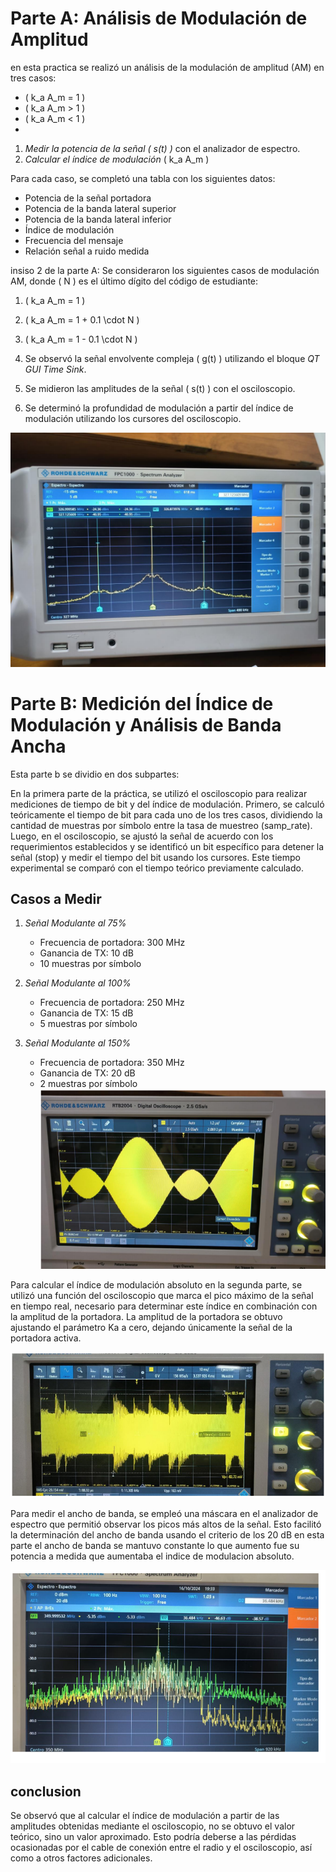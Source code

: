 # Parte A: Análisis de Modulación de Amplitud

en esta practica se realizó un análisis de la modulación de amplitud (AM) en tres casos:

- \( k_a A_m = 1 \)
- \( k_a A_m > 1 \)
- \( k_a A_m < 1 \)
- 
1. *Medir la potencia de la señal \( s(t) \)* con el analizador de espectro.
2. *Calcular el índice de modulación* \( k_a A_m \)


Para cada caso, se completó una tabla con los siguientes datos:

- Potencia de la señal portadora
- Potencia de la banda lateral superior
- Potencia de la banda lateral inferior
- Índice de modulación
- Frecuencia del mensaje
- Relación señal a ruido medida
 

insiso 2 de la parte  A:
Se consideraron los siguientes casos de modulación AM, donde \( N \) es el último dígito del código de estudiante:
1. \( k_a A_m = 1 \)
2. \( k_a A_m = 1 + 0.1 \cdot N \)
3. \( k_a A_m = 1 - 0.1 \cdot N \)

1. Se observó la señal envolvente compleja \( g(t) \) utilizando el bloque *QT GUI Time Sink*.
2. Se midieron las amplitudes de la señal \( s(t) \) con el osciloscopio.
3. Se determinó la profundidad de modulación a partir del índice de modulación utilizando los cursores del osciloscopio.

![imagen el analizador de espectro](https://github.com/nicolasve18/GNURADIO_LABCOMUIS_2024_2_E1A_G2/blob/practica_3/practica_3/Captura%20de%20pantalla%202024-12-04%20172721.png)

# Parte B: Medición del Índice de Modulación y Análisis de Banda Ancha
Esta parte b se dividio en dos subpartes:

En la primera parte de la práctica, se utilizó el osciloscopio para realizar mediciones de tiempo de bit y del índice de modulación. Primero, se calculó teóricamente el tiempo de bit para cada uno de los tres casos, dividiendo la cantidad de muestras por símbolo entre la tasa de muestreo (samp_rate). Luego, en el osciloscopio, se ajustó la señal de acuerdo con los requerimientos establecidos y se identificó un bit específico para detener la señal (stop) y medir el tiempo del bit usando los cursores. Este tiempo experimental se comparó con el tiempo teórico previamente calculado.

## Casos a Medir

1. *Señal Modulante al 75%*  
   - Frecuencia de portadora: 300 MHz  
   - Ganancia de TX: 10 dB  
   - 10 muestras por símbolo  

2. *Señal Modulante al 100%*  
   - Frecuencia de portadora: 250 MHz  
   - Ganancia de TX: 15 dB  
   - 5 muestras por símbolo  

3. *Señal Modulante al 150%*  
   - Frecuencia de portadora: 350 MHz  
   - Ganancia de TX: 20 dB  
   - 2 muestras por símbolo  
  ![señal modulada al 150%](https://github.com/Jpw11108/GNURADIO_LABCOMUIS_2024_2_E1A_G2/blob/practica_3/parte_A/imagen_2024-12-04_171444927.png ) 

Para calcular el índice de modulación absoluto en la segunda parte, se utilizó una función del osciloscopio que marca el pico máximo de la señal en tiempo real, necesario para determinar este índice en combinación con la amplitud de la portadora. La amplitud de la portadora se obtuvo ajustando el parámetro Ka a cero, dejando únicamente la señal de la portadora activa.

![uso de la funcion del osciloscopio](https://github.com/Jpw11108/GNURADIO_LABCOMUIS_2024_2_E1A_G2/blob/practica_3/parte_B/imagen_2024-12-04_172338411.png )


Para medir el ancho de banda, se empleó una máscara en el analizador de espectro  que permitió observar los picos más altos de la señal. Esto facilitó la determinación del ancho de banda usando el criterio de los 20 dB en esta parte el ancho de banda se mantuvo constante lo que aumento fue su potencia a medida que aumentaba el indice de modulacion absoluto.

![medida del ancho de banda](https://github.com/Jpw11108/GNURADIO_LABCOMUIS_2024_2_E1A_G2/blob/practica_3/parte_B/imagen_2024-12-04_172157841.png )


## conclusion 
Se observó que al calcular el índice de modulación a partir de las amplitudes obtenidas mediante el osciloscopio, no se obtuvo el valor teórico, sino un valor aproximado. Esto podría deberse a las pérdidas ocasionadas por el cable de conexión entre el radio y el osciloscopio, así como a otros factores adicionales.
